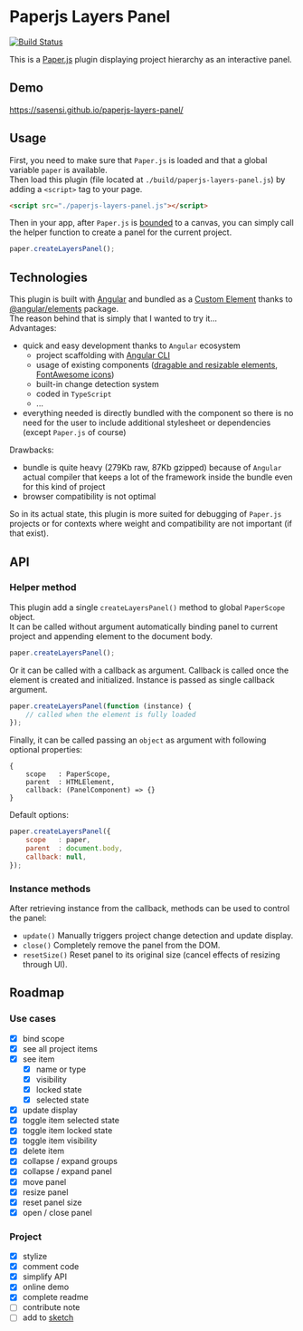 # Paperjs Layers Panel
[![Build Status](https://travis-ci.org/sasensi/paperjs-layers-panel.svg?branch=develop)](https://travis-ci.org/sasensi/paperjs-layers-panel)

This is a [Paper.js](http://paperjs.org/) plugin displaying project hierarchy as an interactive panel.


## Demo
https://sasensi.github.io/paperjs-layers-panel/


## Usage
First, you need to make sure that `Paper.js` is loaded and that a global variable `paper` is available.  
Then load this plugin (file located at `./build/paperjs-layers-panel.js`) by adding a `<script>` tag to your page.
```html
<script src="./paperjs-layers-panel.js"></script>
```

Then in your app, after `Paper.js` is [bounded](http://paperjs.org/reference/paperscope/#setup-element) to a canvas, you can simply call the helper function to create a panel for the current project.
```javascript
paper.createLayersPanel();
```

## Technologies
This plugin is built with [Angular](https://angular.io/) and bundled as a [Custom Element](https://developer.mozilla.org/en-US/docs/Web/Web_Components/Using_custom_elements) thanks to [@angular/elements](https://angular.io/api/elements) package.  
The reason behind that is simply that I wanted to try it...  
Advantages:
- quick and easy development thanks to `Angular` ecosystem
    - project scaffolding with [Angular CLI](https://cli.angular.io/)
    - usage of existing components ([dragable and resizable elements](https://github.com/xieziyu/angular2-draggable), [FontAwesome icons](https://github.com/FortAwesome/angular-fontawesome))
    - built-in change detection system
    - coded in `TypeScript`
    - ...
- everything needed is directly bundled with the component so there is no need for the user to include additional stylesheet or dependencies (except `Paper.js` of course) 

Drawbacks:
- bundle is quite heavy (279Kb raw, 87Kb gzipped) because of `Angular` actual compiler that keeps a lot of the framework inside the bundle even for this kind of project
- browser compatibility is not optimal

So in its actual state, this plugin is more suited for debugging of `Paper.js` projects or for contexts where weight and compatibility are not important (if that exist).


## API
### Helper method
This plugin add a single `createLayersPanel()` method to global `PaperScope` object.  
It can be called without argument automatically binding panel to current project and appending element to the document body.
```javascript
paper.createLayersPanel();
```
Or it can be called with a callback as argument. Callback is called once the element is created and initialized. Instance is passed as single callback argument.
```javascript
paper.createLayersPanel(function (instance) {
    // called when the element is fully loaded
});
```
Finally, it can be called passing an `object` as argument with following optional properties:
```
{
    scope   : PaperScope,
    parent  : HTMLElement,
    callback: (PanelComponent) => {}
}
```
Default options:
```javascript
paper.createLayersPanel({
    scope   : paper,
    parent  : document.body,
    callback: null,
});
```

### Instance methods
After retrieving instance from the callback, methods can be used to control the panel:
- `update()` Manually triggers project change detection and update display. 
- `close()` Completely remove the panel from the DOM.
- `resetSize()` Reset panel to its original size (cancel effects of resizing through UI).

## Roadmap
### Use cases 
- [x] bind scope
- [x] see all project items
- [x] see item
    - [x] name or type
    - [x] visibility
    - [x] locked state
    - [x] selected state
- [x] update display
- [x] toggle item selected state
- [x] toggle item locked state
- [x] toggle item visibility
- [x] delete item
- [x] collapse / expand groups
- [x] collapse / expand panel
- [x] move panel
- [x] resize panel
- [x] reset panel size
- [x] open / close panel
### Project
- [x] stylize
- [x] comment code
- [x] simplify API
- [x] online demo
- [x] complete readme
- [ ] contribute note
- [ ] add to [sketch](http://sketch.paperjs.org)
